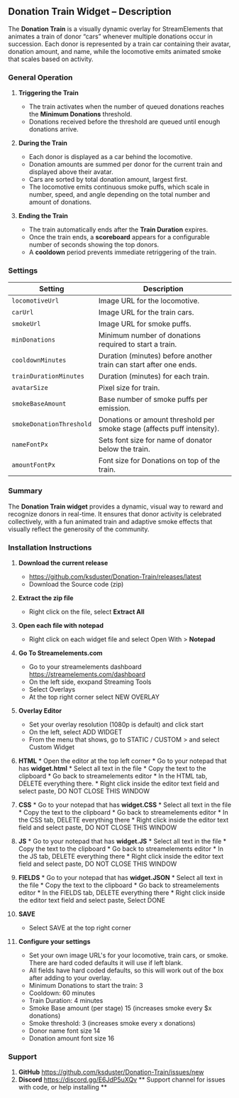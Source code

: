## Donation Train Widget – Description

The **Donation Train** is a visually dynamic overlay for StreamElements that animates a train of donor “cars” whenever multiple donations occur in succession. Each donor is represented by a train car containing their avatar, donation amount, and name, while the locomotive emits animated smoke that scales based on activity.

### General Operation

1. **Triggering the Train**

   * The train activates when the number of queued donations reaches the **Minimum Donations** threshold.
   * Donations received before the threshold are queued until enough donations arrive.

2. **During the Train**

   * Each donor is displayed as a car behind the locomotive.
   * Donation amounts are summed per donor for the current train and displayed above their avatar.
   * Cars are sorted by total donation amount, largest first.
   * The locomotive emits continuous smoke puffs, which scale in number, speed, and angle depending on the total number and amount of donations.

3. **Ending the Train**

   * The train automatically ends after the **Train Duration** expires.
   * Once the train ends, a **scoreboard** appears for a configurable number of seconds showing the top donors.
   * A **cooldown** period prevents immediate retriggering of the train.

### Settings

| Setting                  | Description                                                             |
| ------------------------ | ----------------------------------------------------------------------- |
| `locomotiveUrl`          | Image URL for the locomotive.                                           |
| `carUrl`                 | Image URL for the train cars.                                           |
| `smokeUrl`               | Image URL for smoke puffs.                                              |
| `minDonations`           | Minimum number of donations required to start a train.                  |
| `cooldownMinutes`        | Duration (minutes) before another train can start after one ends.       |
| `trainDurationMinutes`   | Duration (minutes) for each train.                                      |
| `avatarSize`             | Pixel size for train.                                                   |
| `smokeBaseAmount`        | Base number of smoke puffs per emission.                                |
| `smokeDonationThreshold` | Donations or amount threshold per smoke stage (affects puff intensity). |
| `nameFontPx`             | Sets font size for name of donator below the train.                     |
| `amountFontPx`           | Font size for Donations on top of the train.                            |

### Summary

The **Donation Train widget** provides a dynamic, visual way to reward and recognize donors in real-time. It ensures that donor activity is celebrated collectively, with a fun animated train and adaptive smoke effects that visually reflect the generosity of the community.


### Installation Instructions

1. **Download the current release**
    * https://github.com/ksduster/Donation-Train/releases/latest
    * Download the Source code (zip)
    
2. **Extract the zip file**
    * Right click on the file, select **Extract All**

3. **Open each file with notepad**
    * Right click on each widget file and select Open With > **Notepad**
    
4. **Go To Streamelements.com**
    * Go to your streamelements dashboard https://streamelements.com/dashboard
    * On the left side, exxpand Streaming Tools
    * Select Overlays
    * At the top right corner select NEW OVERLAY

5. **Overlay Editor**
    * Set your overlay resolution (1080p is default) and click start
    * On the left, select ADD WIDGET
    * From the menu that shows, go to STATIC / CUSTOM > and select Custom Widget

6. **HTML**
        * Open the editor at the top left corner
        * Go to your notepad that has **widget.html**
        * Select all text in the file
        * Copy the text to the clipboard
        * Go back to streamelements editor
        * In the HTML tab, DELETE everything there.
        * Right click inside the editor text field and select paste, DO NOT CLOSE THIS WINDOW
    
7.  **CSS**
        * Go to your notepad that has **widget.CSS**
        * Select all text in the file
        * Copy the text to the clipboard
        * Go back to streamelements editor
        * In the CSS tab, DELETE everything there
        * Right click inside the editor text field and select paste, DO NOT CLOSE THIS WINDOW
        
8.  **JS**
        * Go to your notepad that has **widget.JS**
        * Select all text in the file
        * Copy the text to the clipboard
        * Go back to streamelements editor
        * In the JS tab, DELETE everything there
        * Right click inside the editor text field and select paste, DO NOT CLOSE THIS WINDOW
    
9.  **FIELDS**
        * Go to your notepad that has **widget.JSON**
        * Select all text in the file
        * Copy the text to the clipboard
        * Go back to streamelements editor
        * In the FIELDS tab, DELETE everything there
        * Right click inside the editor text field and select paste, Select DONE
        
10.  **SAVE**
        * Select SAVE at the top right corner
        
11. **Configure your settings**
    * Set your own image URL's for your locomotive, train cars, or smoke. There are hard coded defaults it will use if left blank.
    * All fields have hard coded defaults, so this will work out of the box after adding to your overlay.
    * Minimum Donations to start the train: 3
    * Cooldown: 60 minutes
    * Train Duration: 4 minutes
    * Smoke Base amount (per stage) 15 (increases smoke every $x donations)
    * Smoke threshold: 3 (increases smoke every x donations)
    * Donor name font size 14
    * Donation amount font size 16
    

### Support 

1. **GitHub** https://github.com/ksduster/Donation-Train/issues/new
2. **Discord** https://discord.gg/E6JdP5uXQv
            ** Support channel for issues with code, or help installing **